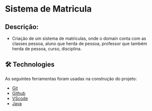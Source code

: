 # Sistema de Matricula

## Descrição: 
- Criação de um sistema de matriculas, onde o domain conta com as classes pessoa, aluno que herda de pessoa, professor que também herda de pessoa, curso, disciplina.

## 🛠 Technologies

As seguintes ferramentas foram usadas na construção do projeto:

- [Git](https://git-scm.com)
- [Github](https://github.com)
- [VScode](https://code.visualstudio.com)
- [Java](https://www.java.com/pt-BR/)
